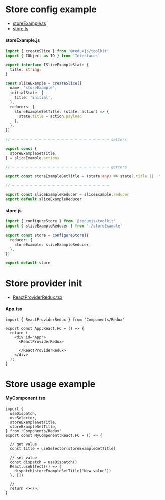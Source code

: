 # Store config example
- [storeExample.ts](./storeExample.ts)
- [store.ts](./store.ts)

#### storeExample.js
```ts
import { createSlice } from '@reduxjs/toolkit'
import { IObject as IO } from 'Interfaces'

export interface ISliceExampleState {
  title: string;
}

const sliceExample = createSlice({
  name: 'storeExample',
  initialState: {
    title: 'initial',
  },
  reducers: {
    storeExampleSetTitle: (state, action) => {
      state.title = action.payload
    },
  },
})

// ~ ~ ~ ~ ~ ~ ~ ~ ~ ~ ~ ~ ~ ~ ~ ~ ~ ~ ~ ~ ~ ~ setters

export const {
  storeExampleSetTitle,
} = sliceExample.actions

// ~ ~ ~ ~ ~ ~ ~ ~ ~ ~ ~ ~ ~ ~ ~ ~ ~ ~ ~ ~ ~ ~ getters

export const storeExampleGetTitle = (state:any) => state?.title || ''

// ~ ~ ~ ~ ~ ~ ~ ~ ~ ~ ~ ~ ~ ~ ~ ~ ~ ~ ~ ~ ~ ~

export const sliceExampleReducer = sliceExample.reducer
export default sliceExampleReducer
```

#### store.js
```ts
import { configureStore } from '@reduxjs/toolkit'
import { sliceExampleReducer } from './storeExample'

export const store = configureStore({
  reducer: {
    storeExample: sliceExampleReducer,
  },
})

export default store
```

# Store provider init
- [ReactProviderRedux.tsx](./ReactProviderRedux.tsx)

#### App.tsx
```tsx
import { ReactProviderRedux } from 'Components/Redux'

export const App:React.FC = () => {
  return (
    <div id="App">
      <ReactProviderRedux>
        ...
      </ReactProviderRedux>
    </div>
  );
}
```

# Store usage example

#### MyComponent.tsx
```tsx
import {
  useDispatch,
  useSelector,
  storeExampleGetTitle,
  storeExampleSetTitle,
} from 'Components/Redux'
export const MyComponent:React.FC = () => {

  // get value
  const title = useSelector(storeExampleGetTitle)

  // set value
  const dispatch = useDispatch()
  React.useEffect(() => {
    dispatch(storeExampleSetTitle('New value'))
  }, [])

  //
  return <></>;
}
```
